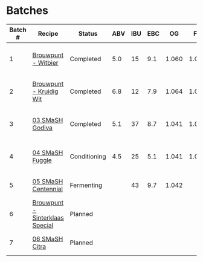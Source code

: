 # Batches

| Batch # | Recipe                                               | Status       | ABV | IBU | EBC | OG    | FG    | BJCP Style               | Type               |
|---------|------------------------------------------------------|--------------|-----|-----|-----|-------|-------|--------------------------|--------------------|
| 1       | [Brouwpunt - Witbier](batch_1/README.md)             | Completed    | 5.0 | 15  | 9.1 | 1.060 | 1.022 | 24A Witbier              | All Grain brew kit |
| 2       | [Brouwpunt - Kruidig Wit](batch_2/README.md)         | Completed    | 6.8 | 12  | 7.9 | 1.064 | 1.012 | 24A Witbier              | All Grain brew kit |
| 3       | [03 SMaSH Godiva](batch_3/README.md)                 | Completed    | 5.1 | 37  | 8.7 | 1.041 | 1.002 | 12A British Golden Ale   | All Grain          |
| 4       | [04 SMaSH Fuggle](batch_4/README.md)                 | Conditioning | 4.5 | 25  | 5.1 | 1.041 | 1.007 | 12A British Golden Ale   | All Grain          |
| 5       | [05 SMaSH Centennial](batch_5/README.md)             | Fermenting   |     | 43  | 9.7 | 1.042 |       | 18B American Pale Ale    | All Grain          |
| 6       | [Brouwpunt - Sinterklaas Special](batch_6/README.md) | Planned      |     |     |     |       |       | 30B Autumn Seasonal Beer | All Grain          |
| 7       | [06 SMaSH Citra](batch_7/README.md)                  | Planned      |     |     |     |       |       | 18B American Pale Ale    | All Grain          |

